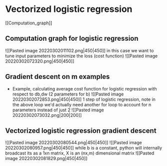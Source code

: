 # Vectorized logistic regression
[[Computation_graph]]

## Computation graph for logistic regression
![[Pasted image 20220302011102.png|450|450]]
in this case we want to tune input parameters to minimize the loss (cost function)
![[Pasted image 20220302072320.png|450|450]]

## Gradient descent on m examples
- Example, calculating average cost function for logistic regression with respect to db,dw (2 parameters for b)
![[Pasted image 20220302072853.png|450|450]]
1 step of logistic regression, note in the above loop we'd actually need another for loop to account for n parameters instead of just 2
![[Pasted image 20220302073032.png|200|200]]

## Vectorized logistic regression gradient descent
![[Pasted image 20220302080544.png|450|450]]
![[Pasted image 20220302080957.png|450|450]]
while b is a constant, python will internally broadcast its as a 1xn matrix, X is an (nx,m) dimensional matrix
![[Pasted image 20220302081829.png|450|450]]

